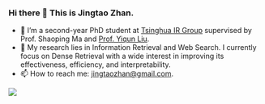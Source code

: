 ### Hi there 👋  This is Jingtao Zhan.

- 🌱 I’m a second-year PhD student at [Tsinghua IR Group](http://www.thuir.cn/) supervised by Prof. Shaoping Ma and [Prof. Yiqun Liu](http://www.thuir.cn/group/~YQLiu).
- 🔭 My research lies in Information Retrieval and Web Search. I currently focus on Dense Retrieval with a wide interest in improving its effectiveness, efficiency, and interpretability.
- 📫 How to reach me: jingtaozhan@gmail.com.

<a href="https://jingtaozhan.github.io/">
  <img align="left" src="https://github-readme-stats.vercel.app/api?username=jingtaozhan&count_private=true&show_icons=true" />
</a>  

<!--
**jingtaozhan/jingtaozhan** is a ✨ _special_ ✨ repository because its `README.md` (this file) appears on your GitHub profile.

Here are some ideas to get you started:

- 🔭 I’m currently working on ...
- 🌱 I’m currently learning ...
- 👯 I’m looking to collaborate on ...
- 🤔 I’m looking for help with ...
- 💬 Ask me about ...
- 📫 How to reach me: ...
- 😄 Pronouns: ...
- ⚡ Fun fact: ...
-->
